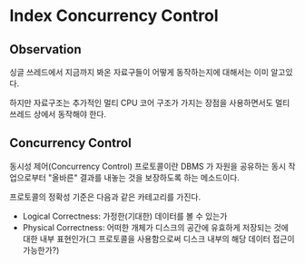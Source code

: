 # Index Concurrency Control

## Observation

싱글 쓰레드에서 지금까지 봐온 자료구들이 어떻게 동작하는지에 대해서는 이미 알고있다.

하지만 자료구조는 추가적인 멀티 CPU 코어 구조가 가지는 장점을 사용하면서도 멀티 쓰레드 상에서 동작해야 한다.

## Concurrency Control

동시성 제어(Concurrency Control) 프로토콜이란 DBMS 가 자원을 공유하는 동시 작업으로부터 "올바른" 결과를 내놓는 것을 보장하도록 하는 메소드이다.

프로토콜의 정확성 기준은 다음과 같은 카테고리를 가진다.
* Logical Correctness: 가정한(기대한) 데이터를 볼 수 있는가
* Physical Correctness: 어떠한 개체가 디스크의 공간에 유효하게 저장되는 것에 대한 내부 표현인가(그 프로토콜을 사용함으로써 디스크 내부의 해당 데이터 접근이 가능한가?)
